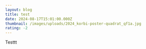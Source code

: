 ```yaml
---
layout: blog
title: test
date: 2024-08-17T15:01:00.000Z
thumbnail: /images/uploads/2024_korbi-poster-quadrat_qf1a.jpg
rating: -2
---
```

Testtt
